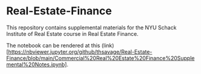 # Real-Estate-Finance
This repository contains supplemental materials for the NYU Schack Institute of Real Estate course in Real Estate Finance.

The notebook can be rendered at this (link)[https://nbviewer.jupyter.org/github/thsavage/Real-Estate-Finance/blob/main/Commercial%20Real%20Estate%20Finance%20Supplemental%20Notes.ipynb].
